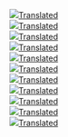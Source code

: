 <img src='178e3898-903d-47cf-bfbe-061e7dc18895_0.png'><a href='178e3898-903d-47cf-bfbe-061e7dc18895_0.png.en.txt'>Translated</a><br><img src='178e3898-903d-47cf-bfbe-061e7dc18895_1.png'><a href='178e3898-903d-47cf-bfbe-061e7dc18895_1.png.en.txt'>Translated</a><br><img src='178e3898-903d-47cf-bfbe-061e7dc18895_2.png'><a href='178e3898-903d-47cf-bfbe-061e7dc18895_2.png.en.txt'>Translated</a><br><img src='178e3898-903d-47cf-bfbe-061e7dc18895_3.png'><a href='178e3898-903d-47cf-bfbe-061e7dc18895_3.png.en.txt'>Translated</a><br><img src='178e3898-903d-47cf-bfbe-061e7dc18895_4.png'><a href='178e3898-903d-47cf-bfbe-061e7dc18895_4.png.en.txt'>Translated</a><br><img src='178e3898-903d-47cf-bfbe-061e7dc18895_5.png'><a href='178e3898-903d-47cf-bfbe-061e7dc18895_5.png.en.txt'>Translated</a><br><img src='178e3898-903d-47cf-bfbe-061e7dc18895_6.png'><a href='178e3898-903d-47cf-bfbe-061e7dc18895_6.png.en.txt'>Translated</a><br><img src='178e3898-903d-47cf-bfbe-061e7dc18895_7.png'><a href='178e3898-903d-47cf-bfbe-061e7dc18895_7.png.en.txt'>Translated</a><br><img src='178e3898-903d-47cf-bfbe-061e7dc18895_8.png'><a href='178e3898-903d-47cf-bfbe-061e7dc18895_8.png.en.txt'>Translated</a><br><img src='178e3898-903d-47cf-bfbe-061e7dc18895_9.png'><a href='178e3898-903d-47cf-bfbe-061e7dc18895_9.png.en.txt'>Translated</a><br><img src='178e3898-903d-47cf-bfbe-061e7dc18895_10.png'><a href='178e3898-903d-47cf-bfbe-061e7dc18895_10.png.en.txt'>Translated</a><br>
